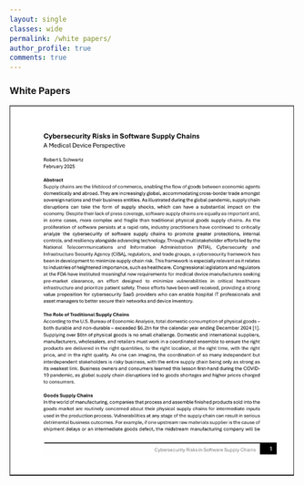 ```yaml
---
layout: single
classes: wide
permalink: /white papers/
author_profile: true
comments: true
---
```


<h3 class="archive__subtitle">White Papers</h3>
  <a href="https://robertlschwartz.github.io/white%20papers/">
  <img src="/assets/Cybersecurity.png" alt="Cybersecurity Risks in Software Supply Chains" width="500">
</a>
